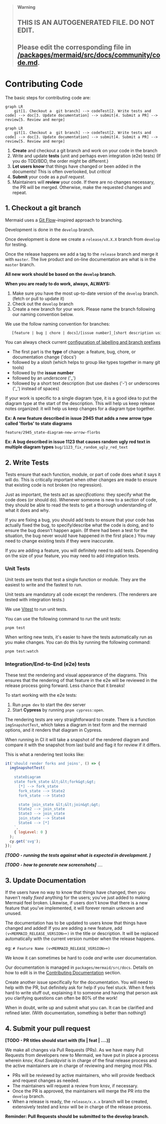 > **Warning**
>
> ## THIS IS AN AUTOGENERATED FILE. DO NOT EDIT.
>
> ## Please edit the corresponding file in [/packages/mermaid/src/docs/community/code.md](../../packages/mermaid/src/docs/community/code.md).

# Contributing Code

The basic steps for contributing code are:

```mermaid-example
graph LR
    git[1. Checkout a  git branch] --> codeTest[2. Write tests and code] --> doc[3. Update documentation] --> submit[4. Submit a PR] --> review[5. Review and merge]
```

```mermaid
graph LR
    git[1. Checkout a  git branch] --> codeTest[2. Write tests and code] --> doc[3. Update documentation] --> submit[4. Submit a PR] --> review[5. Review and merge]
```

1.  **Create** and checkout a git branch and work on your code in the branch
2.  Write and update **tests** (unit and perhaps even integration (e2e) tests) (If you do TDD/BDD, the order might be different.)
3.  **Let users know** that things have changed or been added in the documents! This is often overlooked, but _critical_
4.  **Submit** your code as a _pull request_.
5.  Maintainers will **review** your code. If there are no changes necessary, the PR will be merged. Otherwise, make the requested changes and repeat.

## 1. Checkout a git branch

Mermaid uses a [Git Flow](https://guides.github.com/introduction/flow/)–inspired approach to branching.

Development is done in the `develop` branch.

Once development is done we create a `release/vX.X.X` branch from `develop` for testing.

Once the release happens we add a tag to the `release` branch and merge it with `master`. The live product and on-line documentation are what is in the `master` branch.

**All new work should be based on the `develop` branch.**

**When you are ready to do work, always, ALWAYS:**

1.  Make sure you have the most up-to-date version of the `develop` branch. (fetch or pull to update it)
2.  Check out the `develop` branch
3.  Create a new branch for your work. Please name the branch following our naming convention below.

We use the follow naming convention for branches:

```txt
   [feature | bug | chore | docs]/[issue number]_[short description using dashes ('-') or underscores ('_') instead of spaces]
```

You can always check current [configuration of labelling and branch prefixes](https://github.com/mermaid-js/mermaid/blob/develop/.github/pr-labeler.yml)

- The first part is the **type** of change: a feature, bug, chore, or documentation change ('docs')
- followed by a _slash_ (which helps to group like types together in many git tools)
- followed by the **issue number**
- followed by an _underscore_ ('\_')
- followed by a short text description (but use dashes ('-') or underscores ('\_') instead of spaces)

If your work is specific to a single diagram type, it is a good idea to put the diagram type at the start of the description. This will help us keep release notes organized: it will help us keep changes for a diagram type together.

**Ex: A new feature described in issue 2945 that adds a new arrow type called 'florbs' to state diagrams**

`feature/2945_state-diagram-new-arrow-florbs`

**Ex: A bug described in issue 1123 that causes random ugly red text in multiple diagram types**
`bug/1123_fix_random_ugly_red_text`

## 2. Write Tests

Tests ensure that each function, module, or part of code does what it says it will do. This is critically
important when other changes are made to ensure that existing code is not broken (no regression).

Just as important, the tests act as _specifications:_ they specify what the code does (or should do).
Whenever someone is new to a section of code, they should be able to read the tests to get a thorough understanding of what it does and why.

If you are fixing a bug, you should add tests to ensure that your code has actually fixed the bug, to specify/describe what the code is doing, and to ensure the bug doesn't happen again.
(If there had been a test for the situation, the bug never would have happened in the first place.)
You may need to change existing tests if they were inaccurate.

If you are adding a feature, you will definitely need to add tests. Depending on the size of your feature, you may need to add integration tests.

### Unit Tests

Unit tests are tests that test a single function or module. They are the easiest to write and the fastest to run.

Unit tests are mandatory all code except the renderers. (The renderers are tested with integration tests.)

We use [Vitest](https://vitest.dev) to run unit tests.

You can use the following command to run the unit tests:

```sh
pnpm test
```

When writing new tests, it's easier to have the tests automatically run as you make changes. You can do this by running the following command:

```sh
pnpm test:watch
```

### Integration/End-to-End (e2e) tests

These test the rendering and visual appearance of the diagrams.
This ensures that the rendering of that feature in the e2e will be reviewed in the release process going forward. Less chance that it breaks!

To start working with the e2e tests:

1.  Run `pnpm dev` to start the dev server
2.  Start **Cypress** by running `pnpm cypress:open`.

The rendering tests are very straightforward to create. There is a function `imgSnapshotTest`, which takes a diagram in text form and the mermaid options, and it renders that diagram in Cypress.

When running in CI it will take a snapshot of the rendered diagram and compare it with the snapshot from last build and flag it for review if it differs.

This is what a rendering test looks like:

```js
it('should render forks and joins', () => {
  imgSnapshotTest(
    `
    stateDiagram
    state fork_state &lt;&lt;fork&gt;&gt;
      [*] --> fork_state
      fork_state --> State2
      fork_state --> State3

      state join_state &lt;&lt;join&gt;&gt;
      State2 --> join_state
      State3 --> join_state
      join_state --> State4
      State4 --> [*]
    `,
    { logLevel: 0 }
  );
  cy.get('svg');
});
```

**_\[TODO - running the tests against what is expected in development. ]_**

**_\[TODO - how to generate new screenshots]_**
....

## 3. Update Documentation

If the users have no way to know that things have changed, then you haven't really _fixed_ anything for the users; you've just added to making Mermaid feel broken.
Likewise, if users don't know that there is a new feature that you've implemented, it will forever remain unknown and unused.

The documentation has to be updated to users know that things have changed and added!
If you are adding a new feature, add `(v<MERMAID_RELEASE_VERSION>+)` in the title or description. It will be replaced automatically with the current version number when the release happens.

eg: `# Feature Name (v<MERMAID_RELEASE_VERSION>+)`

We know it can sometimes be hard to code _and_ write user documentation.

Our documentation is managed in `packages/mermaid/src/docs`. Details on how to edit is in the [Contributing Documentation](#contributing-documentation) section.

Create another issue specifically for the documentation.
You will need to help with the PR, but definitely ask for help if you feel stuck.
When it feels hard to write stuff out, explaining it to someone and having that person ask you clarifying questions can often be 80% of the work!

When in doubt, write up and submit what you can. It can be clarified and refined later. (With documentation, something is better than nothing!)

## 4. Submit your pull request

**\[TODO - PR titles should start with (fix | feat | ....)]**

We make all changes via Pull Requests (PRs). As we have many Pull Requests from developers new to Mermaid, we have put in place a process wherein _knsv, Knut Sveidqvist_ is in charge of the final release process and the active maintainers are in charge of reviewing and merging most PRs.

- PRs will be reviewed by active maintainers, who will provide feedback and request changes as needed.
- The maintainers will request a review from knsv, if necessary.
- Once the PR is approved, the maintainers will merge the PR into the `develop` branch.
- When a release is ready, the `release/x.x.x` branch will be created, extensively tested and knsv will be in charge of the release process.

**Reminder: Pull Requests should be submitted to the develop branch.**
